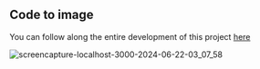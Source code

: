 ## Code to image

You can follow along the entire development of this project <a href="https://www.youtube.com/watch?v=Hh9ojkZnpnE" target="_blank">here</a>

![screencapture-localhost-3000-2024-06-22-03_07_58](https://github.com/TathataHY/code-to-image/assets/86846618/57f1e0f0-cb48-483a-964c-fb2a2fe95503)

